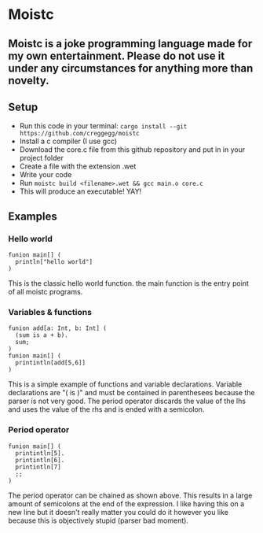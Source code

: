 # Moistc
Moistc is a joke programming language made for my own entertainment. Please do not use it under any circumstances for anything more than novelty.
---
## Setup
- Run this code in your terminal: `cargo install --git https://github.com/creggegg/moistc`
- Install a c compiler (I use gcc)
- Download the core.c file from this github repository and put in in your project folder
- Create a file with the extension .wet
- Write your code
- Run `moistc build <filename>.wet && gcc main.o core.c`
- This will produce an executable! YAY!

## Examples
### Hello world
```
funion main[] (
  println["hello world"]
)
```
This is the classic hello world function. the main function is the entry point of all moistc programs.
### Variables & functions
```
funion add[a: Int, b: Int] (
  (sum is a + b).
  sum;
)
funion main[] (
  printintln[add[5,6]]
)
```
This is a simple example of functions and variable declarations. Variable declarations are "(<ident> is <value>)" and must be contained in parenthesees because the parser is not very good. The period operator discards the value of the lhs and uses the value of the rhs and is ended with a semicolon.
### Period operator
```
funion main[] (
  printintln[5].
  printintln[6].
  printintln[7]
  ;;
)
```
The period operator can be chained as shown above. This results in a large amount of semicolons at the end of the expression. I like having this on a new line but it doesn't really matter you could do it however you like because this is objectively stupid (parser bad moment).
